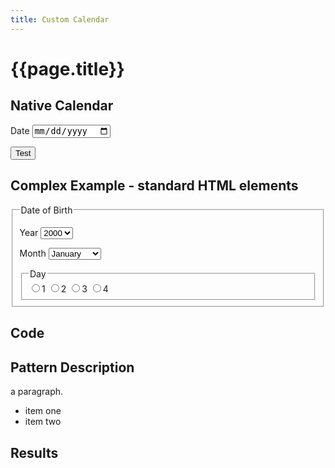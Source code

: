 ```yaml
---
title: Custom Calendar 
---
```


# {{page.title}}
<form method="get" action="" class="test">
  <h2>Native Calendar</h2>
  <p>
    <label for="dateType">Date</label>
    <input type="date" id="dateType" name="dateType" value="">
  </p>
  <button type="submit">Test</button>
</section>

<h2>Complex Example - standard HTML elements</h2>
<fieldset class="calendar-standard">
  <legend>Date of Birth</legend>
  <p>
    <label for="year">Year</label>
    <select class="" name="year">
      <option value="2000">2000</option>
      <option value="2001">2001</option>
    </select>
  </p>
  <p>
    <label for="month">Month</label>
    <select class="" name="month">
      <option value="01">January</option>
      <option value="02">February</option>
      <option value="...">...</option>
      <option value="12">December</option>
</select>
  </p>
  <fieldset>
    <legend>Day</legend>
    <label><input type="radio" name="day" value="01">1</label>
    <label><input type="radio" name="day" value="01">2</label>
    <label><input type="radio" name="day" value="01">3</label>
    <label><input type="radio" name="day" value="01">4</label>
  </fieldset>
</fieldset>

## Code


## Pattern Description
a paragraph.
  
  * item one
  * item two


## Results

